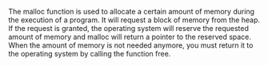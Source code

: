 The malloc function is used to allocate a certain amount of memory during the execution of a program. It will request a block of
memory from the heap. If the request is granted, the operating system will reserve the requested amount of memory and malloc will return
a pointer to the reserved space.
When the amount of memory is not needed anymore, you must return it to the operating system by calling the function free.
